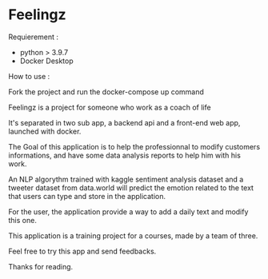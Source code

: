 # Feelingz
Requierement :

  * python > 3.9.7
  * Docker Desktop
  
How to use : 

  Fork the project and run the docker-compose up command
  
Feelingz is a project for someone who work as a coach of life

It's separated in two sub app, a backend api and a front-end web app, launched with docker.

The Goal of this application is to help the professionnal to modify customers informations,
and have some data analysis reports to help him with his work.

An NLP algorythm trained with kaggle sentiment analysis dataset and a tweeter dataset from data.world 
will predict the emotion related to the text that users can type and store in the application.

For the user, the application provide a way to add a daily text and modify this one.

This application is a training project for a courses, made by a team of three.

Feel free to try this app and send feedbacks.

Thanks for reading.
